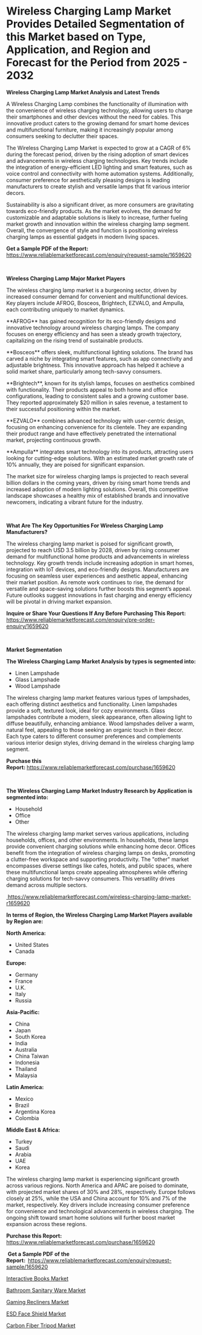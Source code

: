 <p><h1>Wireless Charging Lamp Market Provides Detailed Segmentation of this Market based on Type, Application, and Region and Forecast for the Period from 2025 - 2032</h1></p><p><strong>Wireless Charging Lamp Market Analysis and Latest Trends</strong></p>
<p><p>A Wireless Charging Lamp combines the functionality of illumination with the convenience of wireless charging technology, allowing users to charge their smartphones and other devices without the need for cables. This innovative product caters to the growing demand for smart home devices and multifunctional furniture, making it increasingly popular among consumers seeking to declutter their spaces. </p><p>The Wireless Charging Lamp Market is expected to grow at a CAGR of 6% during the forecast period, driven by the rising adoption of smart devices and advancements in wireless charging technologies. Key trends include the integration of energy-efficient LED lighting and smart features, such as voice control and connectivity with home automation systems. Additionally, consumer preference for aesthetically pleasing designs is leading manufacturers to create stylish and versatile lamps that fit various interior decors. </p><p>Sustainability is also a significant driver, as more consumers are gravitating towards eco-friendly products. As the market evolves, the demand for customizable and adaptable solutions is likely to increase, further fueling market growth and innovation within the wireless charging lamp segment. Overall, the convergence of style and function is positioning wireless charging lamps as essential gadgets in modern living spaces.</p></p>
<p><strong>Get a Sample PDF of the Report:&nbsp;</strong> <a href="https://www.reliablemarketforecast.com/enquiry/request-sample/1659620?utm_campaign=1110&utm_medium=2&utm_source=Github&utm_content=ia&utm_term=04042025&utm_id=wireless-charging-lamp">https://www.reliablemarketforecast.com/enquiry/request-sample/1659620</a></p>
<p>&nbsp;</p>
<p><strong>Wireless Charging Lamp Major Market Players</strong></p>
<p><p>The wireless charging lamp market is a burgeoning sector, driven by increased consumer demand for convenient and multifunctional devices. Key players include AFROG, Bosceos, Brightech, EZVALO, and Ampulla, each contributing uniquely to market dynamics.</p><p>**AFROG** has gained recognition for its eco-friendly designs and innovative technology around wireless charging lamps. The company focuses on energy efficiency and has seen a steady growth trajectory, capitalizing on the rising trend of sustainable products. </p><p>**Bosceos** offers sleek, multifunctional lighting solutions. The brand has carved a niche by integrating smart features, such as app connectivity and adjustable brightness. This innovative approach has helped it achieve a solid market share, particularly among tech-savvy consumers.</p><p>**Brightech**, known for its stylish lamps, focuses on aesthetics combined with functionality. Their products appeal to both home and office configurations, leading to consistent sales and a growing customer base. They reported approximately $20 million in sales revenue, a testament to their successful positioning within the market.</p><p>**EZVALO** combines advanced technology with user-centric design, focusing on enhancing convenience for its clientele. They are expanding their product range and have effectively penetrated the international market, projecting continuous growth.</p><p>**Ampulla** integrates smart technology into its products, attracting users looking for cutting-edge solutions. With an estimated market growth rate of 10% annually, they are poised for significant expansion.</p><p>The market size for wireless charging lamps is projected to reach several billion dollars in the coming years, driven by rising smart home trends and increased adoption of modern lighting solutions. Overall, this competitive landscape showcases a healthy mix of established brands and innovative newcomers, indicating a vibrant future for the industry.</p></p>
<p>&nbsp;</p>
<p><strong>What Are The Key Opportunities For Wireless Charging Lamp Manufacturers?</strong></p>
<p><p>The wireless charging lamp market is poised for significant growth, projected to reach USD 3.5 billion by 2028, driven by rising consumer demand for multifunctional home products and advancements in wireless technology. Key growth trends include increasing adoption in smart homes, integration with IoT devices, and eco-friendly designs. Manufacturers are focusing on seamless user experiences and aesthetic appeal, enhancing their market position. As remote work continues to rise, the demand for versatile and space-saving solutions further boosts this segment’s appeal. Future outlooks suggest innovations in fast charging and energy efficiency will be pivotal in driving market expansion.</p></p>
<p><strong>Inquire or Share Your Questions If Any Before Purchasing This Report:</strong> <a href="https://www.reliablemarketforecast.com/enquiry/pre-order-enquiry/1659620?utm_campaign=1110&utm_medium=2&utm_source=Github&utm_content=ia&utm_term=04042025&utm_id=wireless-charging-lamp">https://www.reliablemarketforecast.com/enquiry/pre-order-enquiry/1659620</a></p>
<p>&nbsp;</p>
<p><strong>Market Segmentation</strong></p>
<p><strong>The Wireless Charging Lamp Market Analysis by types is segmented into:</strong></p>
<p><ul><li>Linen Lampshade</li><li>Glass Lampshade</li><li>Wood Lampshade</li></ul></p>
<p><p>The wireless charging lamp market features various types of lampshades, each offering distinct aesthetics and functionality. Linen lampshades provide a soft, textured look, ideal for cozy environments. Glass lampshades contribute a modern, sleek appearance, often allowing light to diffuse beautifully, enhancing ambiance. Wood lampshades deliver a warm, natural feel, appealing to those seeking an organic touch in their decor. Each type caters to different consumer preferences and complements various interior design styles, driving demand in the wireless charging lamp segment.</p></p>
<p><strong>Purchase this Report:&nbsp;</strong><a href="https://www.reliablemarketforecast.com/purchase/1659620?utm_campaign=1110&utm_medium=2&utm_source=Github&utm_content=ia&utm_term=04042025&utm_id=wireless-charging-lamp">https://www.reliablemarketforecast.com/purchase/1659620</a></p>
<p>&nbsp;</p>
<p><strong>The Wireless Charging Lamp Market Industry Research by Application is segmented into:</strong></p>
<p><ul><li>Household</li><li>Office</li><li>Other</li></ul></p>
<p><p>The wireless charging lamp market serves various applications, including households, offices, and other environments. In households, these lamps provide convenient charging solutions while enhancing home decor. Offices benefit from the integration of wireless charging lamps on desks, promoting a clutter-free workspace and supporting productivity. The "other" market encompasses diverse settings like cafes, hotels, and public spaces, where these multifunctional lamps create appealing atmospheres while offering charging solutions for tech-savvy consumers. This versatility drives demand across multiple sectors.</p></p>
<p><a href="https://www.reliablemarketforecast.com/wireless-charging-lamp-market-r1659620?utm_campaign=1110&utm_medium=2&utm_source=Github&utm_content=ia&utm_term=04042025&utm_id=wireless-charging-lamp">&nbsp;https://www.reliablemarketforecast.com/wireless-charging-lamp-market-r1659620</a></p>
<p><strong>In terms of Region, the Wireless Charging Lamp Market Players available by Region are:</strong></p>
<p>
    <p> <strong> North America: </strong>
        <ul>
            <li>United States</li>
            <li>Canada</li>
        </ul>
        </p> 
    <p> <strong> Europe: </strong>
        <ul>
            <li>Germany</li>
            <li>France</li>
            <li>U.K.</li>
            <li>Italy</li>
            <li>Russia</li>
        </ul>
        </p> 
    <p> <strong> Asia-Pacific: </strong>
        <ul>
            <li>China</li>
            <li>Japan</li>
            <li>South Korea</li>
            <li>India</li>
            <li>Australia</li>
            <li>China Taiwan</li>
            <li>Indonesia</li>
            <li>Thailand</li>
            <li>Malaysia</li>
        </ul>
        </p> 
    <p> <strong> Latin America: </strong>
        <ul>
            <li>Mexico</li>
            <li>Brazil</li>
            <li>Argentina Korea</li>
            <li>Colombia</li>
        </ul>
        </p> 
    <p> <strong> Middle East & Africa: </strong>
        <ul>
            <li>Turkey</li>
            <li>Saudi</li>
            <li>Arabia</li>
            <li>UAE</li>
            <li>Korea</li>
        </ul>
    </p>
    </p>
<p><p>The wireless charging lamp market is experiencing significant growth across various regions. North America and APAC are poised to dominate, with projected market shares of 30% and 28%, respectively. Europe follows closely at 25%, while the USA and China account for 10% and 7% of the market, respectively. Key drivers include increasing consumer preference for convenience and technological advancements in wireless charging. The ongoing shift toward smart home solutions will further boost market expansion across these regions.</p></p>
<p><strong>Purchase this Report: </strong><a href="https://www.reliablemarketforecast.com/purchase/1659620?utm_campaign=1110&utm_medium=2&utm_source=Github&utm_content=ia&utm_term=04042025&utm_id=wireless-charging-lamp">https://www.reliablemarketforecast.com/purchase/1659620</a></p>
<p>&nbsp;<strong>Get a Sample PDF of the Report:&nbsp;&nbsp;</strong><a href="https://www.reliablemarketforecast.com/enquiry/request-sample/1659620?utm_campaign=1110&utm_medium=2&utm_source=Github&utm_content=ia&utm_term=04042025&utm_id=wireless-charging-lamp">https://www.reliablemarketforecast.com/enquiry/request-sample/1659620</a></p>
<p><strong></strong></p>
<p><p><a href="https://github.com/klinzenisaa/Market-Research-Report-List-1/blob/main/interactive-books-market.md?utm_campaign=1110&utm_medium=2&utm_source=Github&utm_content=ia&utm_term=04042025&utm_id=wireless-charging-lamp">Interactive Books Market</a></p><p><a href="https://github.com/kelttnandan9/Market-Research-Report-List-1/blob/main/bathroom-sanitary-ware-market.md?utm_campaign=1110&utm_medium=2&utm_source=Github&utm_content=ia&utm_term=04042025&utm_id=wireless-charging-lamp">Bathroom Sanitary Ware Market</a></p><p><a href="https://github.com/prumrupear/Market-Research-Report-List-1/blob/main/gaming-recliners-market.md?utm_campaign=1110&utm_medium=2&utm_source=Github&utm_content=ia&utm_term=04042025&utm_id=wireless-charging-lamp">Gaming Recliners Market</a></p><p><a href="https://github.com/romeoacuffap/Market-Research-Report-List-1/blob/main/esd-face-shield-market.md?utm_campaign=1110&utm_medium=2&utm_source=Github&utm_content=ia&utm_term=04042025&utm_id=wireless-charging-lamp">ESD Face Shield Market</a></p><p><a href="https://github.com/goreabeeran/Market-Research-Report-List-1/blob/main/carbon-fiber-tripod-market.md?utm_campaign=1110&utm_medium=2&utm_source=Github&utm_content=ia&utm_term=04042025&utm_id=wireless-charging-lamp">Carbon Fiber Tripod Market</a></p></p>